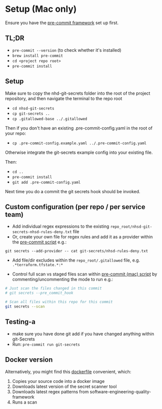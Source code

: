 # Setup (Mac only)

Ensure you have the [pre-commit framework](https://pre-commit.com/) set up first.

## TL;DR

* `pre-commit --version` (to check whether it's installed)
* `brew install pre-commit`
* `cd <project repo root>`
* `pre-commit install`

## Setup

Make sure to copy the nhd-git-secrets folder into the root of the project repository, and then navigate the terminal to the repo root

* `cd nhsd-git-secrets`
* `cp git-secrets ..`
* `cp .gitallowed-base ../.gitallowed`

Then if you don't have an existing .pre-commit-config.yaml in the root of your repo:

* `cp .pre-commit-config.example.yaml ../.pre-commit-config.yaml`

Otherwise integrate the git-secrets example config into your existing file.

Then:

* `cd ..`
* `pre-commit install`
* `git add .pre-commit-config.yaml`

Next time you do a commit the git secrets hook should be invoked.

## Custom configuration (per repo / per service team)

* Add individual regex expressions to the existing `repo_root/nhsd-git-secrets-nhsd-rules-deny.txt` file
* Or, create your own file for regex rules and add it as a provider within the [pre-commit script](pre-commit.sh) e.g.:

 `git secrets --add-provider -- cat git-secrets/nhsd-rules-deny.txt`

* Add file/dir excludes within the `repo_root/.gitallowed` file, e.g. `.*terraform.tfstate.*:*`

* Control full scan vs staged files scan within [pre-commit (mac) script](pre-commit-mac.sh) by commenting/uncommenting the mode to run e.g.:

 ```bash
 # Just scan the files changed in this commit
 # git secrets --pre_commit_hook

 # Scan all files within this repo for this commit
 git secrets --scan
 ```

## Testing-a

* make sure you have done git add if you have changed anything within git-Secrets
* Run: `pre-commit run git-secrets`

## Docker version

Alternatively, you might find this [dockerfile](nhsd-git-secrets.dockerfile) convenient, which:

1. Copies your source code into a docker image
1. Downloads latest version of the secret scanner tool
1. Downloads latest regex patterns from software-engineering-quality-framework
1. Runs a scan
